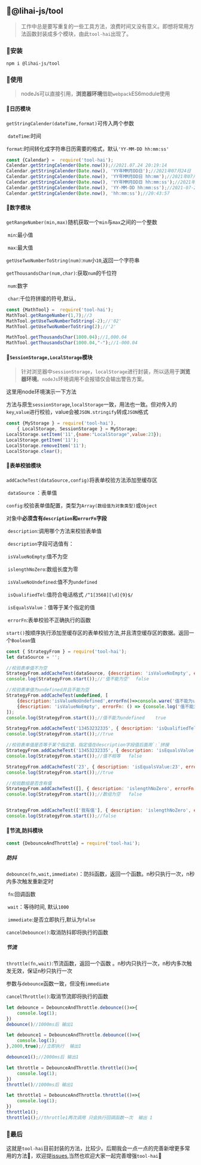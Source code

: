 ## 🦄@lihai-js/tool
> 工作中总是要写重复的一些工具方法，浪费时间又没有意义。即想将常用方法函数封装成多个模块，由此`tool-hai`出现了。

### 🧙安装

```npm
npm i @lihai-js/tool
```

### 💪使用

> nodeJs可以直接引用，**浏览器环境**借助`webpack`ES6module使用

#### 🏹日历模块

`getStringCalender(dateTime,format)`可传入两个参数

​		`dateTime`:时间

​		`format`:时间转化成字符串日历需要的格式，默认`'YY-MM-DD hh:mm:ss'`

```js
const {Calendar} =  require('tool-hai');
Calendar.getStringCalender(Date.now());//2021.07.24 20:19:14
Calendar.getStringCalender(Date.now(), 'YY年MM月DD日');//2021年07月24日
Calendar.getStringCalender(Date.now(), 'YY年MM月DD日 hh:mm');//2021年07月24日 20:28
Calendar.getStringCalender(Date.now(), 'YY年MM月DD日 hh:mm:ss');//2021年07月24日 20:29:41
Calendar.getStringCalender(Date.now(), 'YY-MM-DD hh:mm:ss');//2021-07-24 20:30:40
Calendar.getStringCalender(Date.now(), 'hh:mm:ss');//20:43:57
```

#### 🏹数字模块

`getRangeNumber(min,max)`随机获取一个`min`与`max`之间的一个整数

​		`min`:最小值 

​		`max`:最大值 

`getUseTwoNumberToString(num)`:`num`小`10`,返回一个字符串

`getThousandsChar(num,char)`:获取`num`的千位符

​		`num`:数字

​		`char`:千位符拼接的符号,默认`,`

```js
const {MathTool} =  require('tool-hai');
MathTool.getRangeNumber(1,7);//3
MathTool.getUseTwoNumberToString(-2);//'02'
MathTool.getUseTwoNumberToString(2);//'2'
```

```js
MathTool.getThousandsChar(1000.04);//1,000.04
MathTool.getThousandsChar(1000.04,"-");//1-000.04
```

#### 🏹`SessionStorage,LocalStorage`模块

> 针对浏览器中`sessionStorage`，`localStorage`进行封装，所以适用于**浏览器环境**。`nodeJs`环境调用不会报错仅会输出警告方案。

这里用node环境演示一下方法

方法与原生`sessionStorage`,`localStorage`一致，用法也一致。但对传入的`key`,`value`进行校验，value会被`JSON.stringify`转成`JSON`格式

```js
const {MyStorage } = require('tool-hai'),
    { LocalStorage, SessionStorage } = MyStorage;
LocalStorage.setItem('11',{name:"LocalStorage",value:23});
LocalStorage.getItem('11');
LocalStorage.removeItem('11');
LocalStorage.clear();
```

#### 🏹表单校验模块

`addCacheTest(dataSource,config)`将表单校验方法添加至缓存区

​	`dataSource` ：表单值

​	`config`:校验表单值配置，类型为`Array(数组值为对象类型)`或`Object`

​	对象中**必须含有`description`和`errorFn`字段**

​	`description`:调用哪个方法来校验表单值

​	`description`字段可选值有：

​			`isValueNoEmpty`:值不为空

​			`islengthNoZero`:数组长度为零

​			`isValueNoUndefined`:值不为`undefined`

​		    `isQualifiedTel`:值符合电话格式  `/^1[3568][\d]{9}$/`

​			`isEqualsValue`：值等于某个指定的值 

​     `errorFn`:表单校验不正确执行的函数 

`start()`按顺序执行添加至缓存区的表单校验方法,并且清空缓存区的数据。返回一个`Boolean`值 

```js
const { StrategyFrom } = require('tool-hai');
let dataSource = '';

//校验表单值不为空
StrategyFrom.addCacheTest(dataSource, {description: 'isValueNoEmpty', errorFn: () => {console.log('值不能为空');}});
console.log(StrategyFrom.start());//'值不能为空'  false
```

```js
//校验表单值为undefined并且不能为空
StrategyFrom.addCacheTest(undefined, [
    {description:'isValueNoUndefined',errorFn()=>console.ware('值不能为undefined')}
    {description: 'isValueNoEmpty', errorFn: () => {console.log('值不能为空');}},
]);
console.log(StrategyFrom.start());//值不能为undefined    true
```

```js
StrategyFrom.addCacheTest('13453232335', { description: 'isQualifiedTel', errorFn: () => { console.log('请确定电话号码是否正确'); } });
console.log(StrategyFrom.start());//true
```

```js
//校验表单值是否等于某个指定值，指定值在description字段值后面用`:`拼接
StrategyFrom.addCacheTest('13453232335', { description: 'isEqualsValue:23', errorFn: () => { console.log('值不相等'); } });
console.log(StrategyFrom.start());//值不相等   false

StrategyFrom.addCacheTest('23', { description: 'isEqualsValue:23', errorFn: () => { console.log('值不相等'); } });
console.log(StrategyFrom.start());//true
```

```js
//校验数组是否含有值
StrategyFrom.addCacheTest([], { description: 'islengthNoZero', errorFn: () => { console.log('数组为空'); } });
console.log(StrategyFrom.start());//数组为空   false


StrategyFrom.addCacheTest(['我有值'], { description: 'islengthNoZero', errorFn: () => { console.log('数组为空'); } });
console.log(StrategyFrom.start());//false
```

#### 🏹节流,防抖模块

```js
const {DebounceAndThrottle} = require('tool-hai');
```

##### 防抖

`debounce(fn,wait,immediate)`：防抖函数，返回一个函数。n秒只执行一次，n秒内多次触发重新定时

​		`fn`:回调函数

​		`wait`：等待时间, 默认`1000`

​		`immediate`:是否立即执行,默认为`false`

`cancelDebounce()`:取消防抖即将执行的函数

##### 节流

`throttle(fn,wait)`:节流函数，返回一个函数 。n秒内只执行一次，n秒内多次触发无效，保证n秒只执行一次

​		参数与`debounce`函数一致，但没有`immediate`

`cancelThrottle()`:取消节流即将执行的函数

```js
let debounce = DebounceAndThrottle.debounce(()=>{
    console.log(1);
})
debounce()//1000ms后 输出1

let debounce1 = DebounceAndThrottle.debounce(()=>{
    console.log(1);
},2000,true);//立即执行  输出1

debounce1();//2000ms后 输出1
```

```js
let throttle = DebounceAndThrottle.throttle(()=>{
    console.log(1);
})
throttle()//1000ms后 输出1

let throttle1 = DebounceAndThrottle.throttle(()=>{
    console.log(1);
})
throttle1();
throttle1();//throttle1两次调用 只会执行回调函数一次  输出 1
```

### 👋最后

这就是`tool-hai`目前封装的方法，比较少。后期我会一点一点的完善新增更多常用的方法🙈，欢迎提<a href="https://github.com/lihai-boop/js-tool/issues">issues</a>,当然也欢迎大家一起完善增强`tool-hai`🥺
